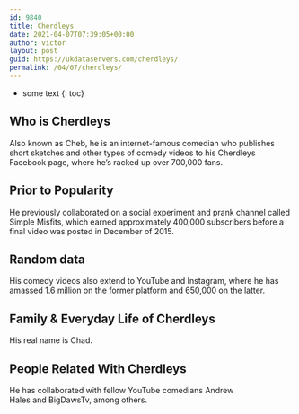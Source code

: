 ```yaml
---
id: 9840
title: Cherdleys
date: 2021-04-07T07:39:05+00:00
author: victor
layout: post
guid: https://ukdataservers.com/cherdleys/
permalink: /04/07/cherdleys/
---
```


* some text
{: toc}


## Who is Cherdleys



Also known as Cheb, he is an internet-famous comedian who publishes short sketches and other types of comedy videos to his Cherdleys Facebook page, where he&#8217;s racked up over 700,000 fans. 

                
                
                
## Prior to Popularity



He previously collaborated on a social experiment and prank channel called Simple Misfits, which earned approximately 400,000 subscribers before a final video was posted in December of 2015.

                
                
                
## Random data



His comedy videos also extend to YouTube and Instagram, where he has amassed 1.6 million on the former platform and 650,000 on the latter. 

                
                
                
## Family & Everyday Life of Cherdleys



His real name is Chad.

                
                
                
## People Related With Cherdleys



He has collaborated with fellow YouTube comedians Andrew Hales and BigDawsTv, among others.

                
              
            
          
          
          
